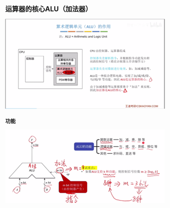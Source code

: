

## 运算器的核心ALU（加法器）
![输入图片说明](/imgs/2025-07-28/CgNV2e9ZrgJtCen9.png)
### 功能
![输入图片说明](/imgs/2025-07-28/Cbi9mJhoJrHJwZxV.png)
<!--stackedit_data:
eyJoaXN0b3J5IjpbLTUxODExODg2M119
-->